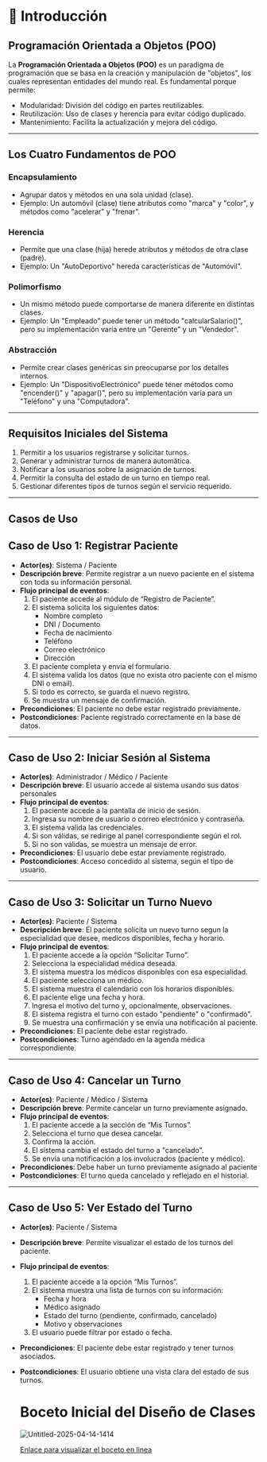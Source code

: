 # 📖 Introducción

##  Programación Orientada a Objetos (POO)

La **Programación Orientada a Objetos (POO)** es un paradigma de programación que se basa en la creación y manipulación de "objetos", los cuales representan entidades del mundo real. Es fundamental porque permite:
- Modularidad: División del código en partes reutilizables.
- Reutilización: Uso de clases y herencia para evitar código duplicado.
- Mantenimiento: Facilita la actualización y mejora del código.

---

##  Los Cuatro Fundamentos de POO

###  **Encapsulamiento**
   - Agrupar datos y métodos en una sola unidad (clase).
   - Ejemplo: Un automóvil (clase) tiene atributos como "marca" y "color", y métodos como "acelerar" y "frenar".  
   
###  **Herencia**
   - Permite que una clase (hija) herede atributos y métodos de otra clase (padre).
   - Ejemplo: Un "AutoDeportivo" hereda características de "Automóvil".

###  **Polimorfismo**
   - Un mismo método puede comportarse de manera diferente en distintas clases.
   - Ejemplo: Un "Empleado" puede tener un método "calcularSalario()", pero su implementación varía entre un "Gerente" y un "Vendedor".

###  **Abstracción**
   - Permite crear clases genéricas sin preocuparse por los detalles internos.
   - Ejemplo: Un "DispositivoElectrónico" puede tener métodos como "encender()" y "apagar()", pero su implementación varía para un "Teléfono" y una "Computadora".

---

##  Requisitos Iniciales del Sistema

1. Permitir a los usuarios registrarse y solicitar turnos.
2. Generar y administrar turnos de manera automática.
3. Notificar a los usuarios sobre la asignación de turnos.
4. Permitir la consulta del estado de un turno en tiempo real.
5. Gestionar diferentes tipos de turnos según el servicio requerido.

---

##  Casos de Uso

##  Caso de Uso 1: Registrar Paciente

- **Actor(es)**: Sistema / Paciente  
- **Descripción breve**: Permite registrar a un nuevo paciente en el sistema con toda su información personal.  
- **Flujo principal de eventos**:
  1. El paciente accede al módulo de “Registro de Paciente”.
  2. El sistema solicita los siguientes datos:
     * Nombre completo
     * DNI / Documento
     * Fecha de nacimiento
     * Teléfono
     * Correo electrónico
     * Dirección
  3. El paciente completa y envía el formulario.
  4. El sistema valida los datos (que no exista otro paciente con el mismo DNI o email).
  5. Si todo es correcto, se guarda el nuevo registro.
  6. Se muestra un mensaje de confirmación.
- **Precondiciones**: El paciente no debe estar registrado previamente.  
- **Postcondiciones**: Paciente registrado correctamente en la base de datos.

---

##  Caso de Uso 2: Iniciar Sesión al Sistema

- **Actor(es)**: Administrador / Médico / Paciente  
- **Descripción breve**: El usuario accede al sistema usando sus datos personales
- **Flujo principal de eventos**:
  1. El paciente accede a la pantalla de inicio de sesión.
  2. Ingresa su nombre de usuario o correo electrónico y contraseña.
  3. El sistema valida las credenciales.
  4. Si son válidas, se redirige al panel correspondiente según el rol.
  5. Si no son válidas, se muestra un mensaje de error.
- **Precondiciones**: El usuario debe estar previamente registrado.
- **Postcondiciones**: Acceso concedido al sistema, según el tipo de usuario.

---

##  Caso de Uso 3: Solicitar un Turno Nuevo

- **Actor(es)**: Paciente / Sistema
- **Descripción breve**: El paciente solicita un nuevo turno segun la especialidad que desee, medicos disponibles, fecha y horario.
- **Flujo principal de eventos**:
  1. El paciente accede a la opción “Solicitar Turno”.
  2. Selecciona la especialidad médica deseada.
  3. El sistema muestra los médicos disponibles con esa especialidad.
  4. El paciente selecciona un médico.
  5. El sistema muestra el calendario con los horarios disponibles.
  6. El paciente elige una fecha y hora.
  7. Ingresa el motivo del turno y, opcionalmente, observaciones.
  8. El sistema registra el turno con estado "pendiente" o "confirmado".
  9. Se muestra una confirmación y se envía una notificación al paciente.
- **Precondiciones**: El paciente debe estar registrado.  
- **Postcondiciones**: Turno agendado en la agenda médica correspondiente.

---

##  Caso de Uso 4: Cancelar un Turno

- **Actor(es)**: Paciente / Médico / Sistema 
- **Descripción breve**: Permite cancelar un turno previamente asignado.  
- **Flujo principal de eventos**:
  1. El paciente accede a la sección de “Mis Turnos”.
  2. Selecciona el turno que desea cancelar.
  3. Confirma la acción.
  4. El sistema cambia el estado del turno a "cancelado".
  5. Se envía una notificación a los involucrados (paciente y médico).
- **Precondiciones**: Debe haber un turno previamente asignado al paciente  
- **Postcondiciones**: El turno queda cancelado y reflejado en el historial.

---

##  Caso de Uso 5: Ver Estado del Turno

- **Actor(es)**: Paciente / Sistema 
- **Descripción breve**: Permite visualizar el estado de los turnos del paciente.  
- **Flujo principal de eventos**:
  1. El paciente accede a la opción “Mis Turnos”.
  2. El sistema muestra una lista de turnos con su información:
     - Fecha y hora
     - Médico asignado
     - Estado del turno (pendiente, confirmado, cancelado)
     - Motivo y observaciones
  3. El usuario puede filtrar por estado o fecha.
- **Precondiciones**: El paciente debe estar registrado y tener turnos asociados.  
- **Postcondiciones**: El usuario obtiene una vista clara del estado de sus turnos.

  # Boceto Inicial del Diseño de Clases
  ![Untitled-2025-04-14-1414](https://github.com/user-attachments/assets/506c67c8-4c9c-4f0b-a393-e176b7b7f2d4)
  
  [Enlace para visualizar el boceto en linea](https://drive.google.com/file/d/1ZcqSf7J5FQL3zummXjd3QpSjbuT-l5sZ/view?usp=drive_link)



